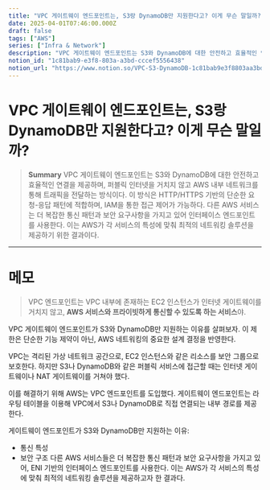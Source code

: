 ```yaml
---
title: "VPC 게이트웨이 엔드포인트는, S3랑 DynamoDB만 지원한다고? 이게 무슨 말일까?"
date: 2025-04-01T07:46:00.000Z
draft: false
tags: ["AWS"]
series: ["Infra & Network"]
description: "VPC 게이트웨이 엔드포인트는 S3와 DynamoDB에 대한 안전하고 효율적인 연결을 제공하며, 퍼블릭 인터넷을 거치지 않고 AWS 내부 네트워크를 통해 트래픽을 전달하는 방식이다. 이 방식은 HTTP/HTTPS 기반의 단순한 요청-응답 패턴에 적합하며, IAM을 통한 접근 제어가 가능하다. 다른 AWS 서비스는 더 복잡한 통신 패턴과 보안 요구사항을 가지고 있어 인터페이스 엔드포인트를 사용한다. 이는 AWS가 각 서비스의 특성에 맞춰 최적의 네트워킹 솔루션을 제공하기 위한 결과이다."
notion_id: "1c81bab9-e3f8-803a-a3bd-cccef5556438"
notion_url: "https://www.notion.so/VPC-S3-DynamoDB-1c81bab9e3f8803aa3bdcccef5556438"
---
```


# VPC 게이트웨이 엔드포인트는, S3랑 DynamoDB만 지원한다고? 이게 무슨 말일까?

> **Summary**
> VPC 게이트웨이 엔드포인트는 S3와 DynamoDB에 대한 안전하고 효율적인 연결을 제공하며, 퍼블릭 인터넷을 거치지 않고 AWS 내부 네트워크를 통해 트래픽을 전달하는 방식이다. 이 방식은 HTTP/HTTPS 기반의 단순한 요청-응답 패턴에 적합하며, IAM을 통한 접근 제어가 가능하다. 다른 AWS 서비스는 더 복잡한 통신 패턴과 보안 요구사항을 가지고 있어 인터페이스 엔드포인트를 사용한다. 이는 AWS가 각 서비스의 특성에 맞춰 최적의 네트워킹 솔루션을 제공하기 위한 결과이다.

---

# 메모

> VPC 엔드포인트는 VPC 내부에 존재하는 EC2 인스턴스가 인터넷 게이트웨이를 거치지 않고, **AWS 서비스와 프라이빗하게 통신할 수 있도록 하는 서비스**야.

VPC 게이트웨이 엔드포인트가 S3와 DynamoDB만 지원하는 이유를 살펴보자. 이 제한은 단순한 기능 제약이 아닌, AWS 네트워킹의 중요한 설계 결정을 반영한다.

VPC는 격리된 가상 네트워크 공간으로, EC2 인스턴스와 같은 리소스를 보안 그룹으로 보호한다. 하지만 S3나 DynamoDB와 같은 퍼블릭 서비스에 접근할 때는 인터넷 게이트웨이나 NAT 게이트웨이를 거쳐야 했다.

이를 해결하기 위해 AWS는 VPC 엔드포인트를 도입했다. 게이트웨이 엔드포인트는 라우팅 테이블을 이용해 VPC에서 S3나 DynamoDB로 직접 연결되는 내부 경로를 제공한다.

게이트웨이 엔드포인트가 S3와 DynamoDB만 지원하는 이유:

- 통신 특성
- 보안 구조
다른 AWS 서비스들은 더 복잡한 통신 패턴과 보안 요구사항을 가지고 있어, ENI 기반의 인터페이스 엔드포인트를 사용한다. 이는 AWS가 각 서비스의 특성에 맞춰 최적의 네트워킹 솔루션을 제공하고자 한 결과다.

